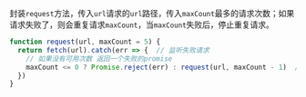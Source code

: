 封装`request`方法，传入`url`请求的`url`路径，传入`maxCount`最多的请求次数；如果请求失败了，则会重复请求`maxCount`，当`maxCount`失败后，停止重复请求。

```javascript
function request(url, maxCount = 5) {
  return fetch(url).catch(err => {  // 监听失败请求
    // 如果没有可用次数 返回一个失败的promise
    maxCount <= 0 ?	Promise.reject(err) : request(url, maxCount - 1)  // 如果还有剩余的次数 递归调用 request 函数 maxCount 参数-1
  })
}
```

